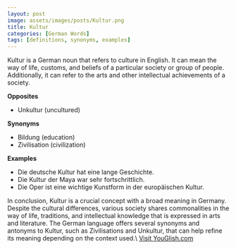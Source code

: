```yaml
---
layout: post
image: assets/images/posts/Kultur.png
title: Kultur
categories: [German Words]
tags: [definitions, synonyms, examples]
---
```


Kultur is a German noun that refers to culture in English. It can mean the way of life, customs, and beliefs of a particular society or group of people. Additionally, it can refer to the arts and other intellectual achievements of a society.

**Opposites**

- Unkultur (uncultured)

**Synonyms**

- Bildung (education)
- Zivilisation (civilization)

**Examples**

- Die deutsche Kultur hat eine lange Geschichte.
- Die Kultur der Maya war sehr fortschrittlich.
- Die Oper ist eine wichtige Kunstform in der europäischen Kultur. 

In conclusion, Kultur is a crucial concept with a broad meaning in Germany. Despite the cultural differences, various society shares commonalities in the way of life, traditions, and intellectual knowledge that is expressed in arts and literature. The German language offers several synonyms and antonyms to Kultur, such as Zivilisations and Unkultur, that can help refine its meaning depending on the context used.\ <a id="yg-widget-0" class="youglish-widget" data-query="Kultur" data-lang="german" data-components="8412" data-auto-start="0" data-bkg-color="theme_light" data-title="How%20to%20pronounce%20Kultur%20in%20German"  rel="nofollow" href="https://youglish.com">Visit YouGlish.com</a><script async src="https://youglish.com/public/emb/widget.js" charset="utf-8"></script>